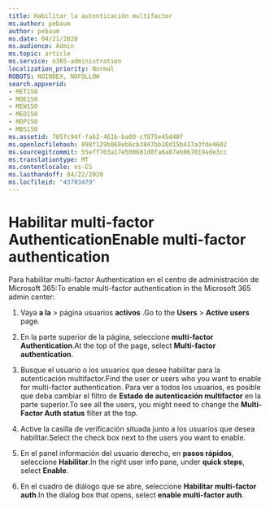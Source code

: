 ```yaml
---
title: Habilitar la autenticación multifactor
ms.author: pebaum
author: pebaum
ms.date: 04/21/2020
ms.audience: Admin
ms.topic: article
ms.service: o365-administration
localization_priority: Normal
ROBOTS: NOINDEX, NOFOLLOW
search.appverid:
- MET150
- MOE150
- MEW150
- MED150
- MOP150
- MBS150
ms.assetid: 785fc94f-fa62-461b-ba00-cf875e45d48f
ms.openlocfilehash: 098f129b068eb6cb3847bb18d15b417a3fde4602
ms.sourcegitcommit: 55eff703a17e500681d8fa6a87eb067019ade3cc
ms.translationtype: MT
ms.contentlocale: es-ES
ms.lasthandoff: 04/22/2020
ms.locfileid: "43703479"
---
```

# <a name="enable-multi-factor-authentication"></a><span data-ttu-id="e0692-102">Habilitar multi-factor Authentication</span><span class="sxs-lookup"><span data-stu-id="e0692-102">Enable multi-factor authentication</span></span>

<span data-ttu-id="e0692-103">Para habilitar multi-factor Authentication en el centro de administración de Microsoft 365:</span><span class="sxs-lookup"><span data-stu-id="e0692-103">To enable multi-factor authentication in the Microsoft 365 admin center:</span></span>

1. <span data-ttu-id="e0692-104">Vaya **a la** \> página usuarios **activos** .</span><span class="sxs-lookup"><span data-stu-id="e0692-104">Go to the **Users** \> **Active users** page.</span></span>
    
2. <span data-ttu-id="e0692-105">En la parte superior de la página, seleccione **multi-factor Authentication**.</span><span class="sxs-lookup"><span data-stu-id="e0692-105">At the top of the page, select **Multi-factor authentication**.</span></span> 
    
3. <span data-ttu-id="e0692-106">Busque el usuario o los usuarios que desee habilitar para la autenticación multifactor.</span><span class="sxs-lookup"><span data-stu-id="e0692-106">Find the user or users who you want to enable for multi-factor authentication.</span></span> <span data-ttu-id="e0692-107">Para ver a todos los usuarios, es posible que deba cambiar el filtro de **Estado de autenticación multifactor** en la parte superior.</span><span class="sxs-lookup"><span data-stu-id="e0692-107">To see all the users, you might need to change the **Multi-Factor Auth status** filter at the top.</span></span>
    
4. <span data-ttu-id="e0692-108">Active la casilla de verificación situada junto a los usuarios que desea habilitar.</span><span class="sxs-lookup"><span data-stu-id="e0692-108">Select the check box next to the users you want to enable.</span></span>
    
5.  <span data-ttu-id="e0692-109">En el panel información del usuario derecho, en **pasos rápidos**, seleccione **Habilitar**.</span><span class="sxs-lookup"><span data-stu-id="e0692-109">In the right user info pane, under **quick steps**, select **Enable**.</span></span> 
    
6. <span data-ttu-id="e0692-110">En el cuadro de diálogo que se abre, seleccione **Habilitar multi-factor auth**.</span><span class="sxs-lookup"><span data-stu-id="e0692-110">In the dialog box that opens, select **enable multi-factor auth**.</span></span> 
    

